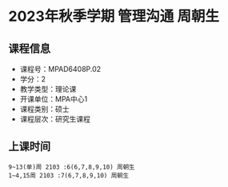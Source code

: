 # 2023年秋季学期 管理沟通 周朝生






## 课程信息

- 课程号：MPAD6408P.02
- 学分：2
- 教学类型：理论课
- 开课单位：MPA中心1
- 课程类别：硕士
- 课程层次：研究生课程

## 上课时间

```
9~13(单)周 2103 :6(6,7,8,9,10) 周朝生
1~4,15周 2103 :7(6,7,8,9,10) 周朝生
```

